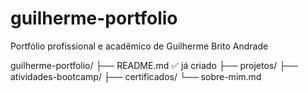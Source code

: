 # guilherme-portfolio
Portfólio profissional e acadêmico de Guilherme Brito Andrade

guilherme-portfolio/
├── README.md  ✅ já criado
├── projetos/
├── atividades-bootcamp/
├── certificados/
└── sobre-mim.md
